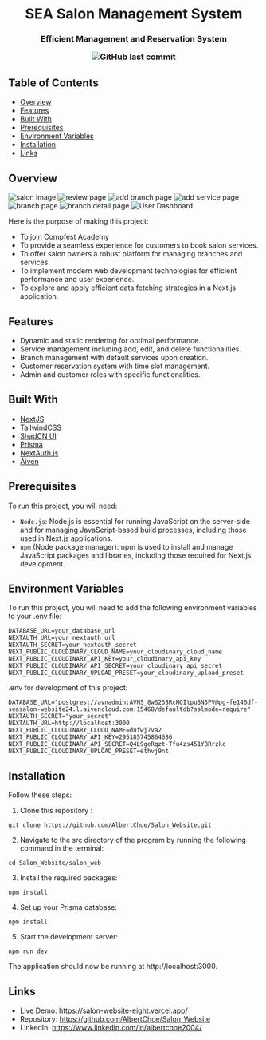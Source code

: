 <h1 align="center">SEA Salon Management System</h1>
<h3 align="center">Efficient Management and Reservation System</p>

![GitHub last commit](https://img.shields.io/github/last-commit/AlbertChoe/Salon_Website)

## Table of Contents

- [Overview](#overview)
- [Features](#features)
- [Built With](#built-with)
- [Prerequisites](#prerequisites)
- [Environment Variables](#environment-variables)
- [Installation ](#installation)
- [Links](#links)

## Overview

![salon image](image/image.png)
![review page](image/image-5.png)
![add branch page](image/image-4.png)
![add service page](image/image-3.png)
![branch page](image/image-2.png)
![branch detail page](image/image-1.png)
![User Dashboard](image/image-6.png)

Here is the purpose of making this project:
- To join Compfest Academy
- To provide a seamless experience for customers to book salon services.
- To offer salon owners a robust platform for managing branches and services.
- To implement modern web development technologies for efficient performance and user experience.
- To explore and apply efficient data fetching strategies in a Next.js application.

## Features
- Dynamic and static rendering for optimal performance.
- Service management including add, edit, and delete functionalities.
- Branch management with default services upon creation.
- Customer reservation system with time slot management.
- Admin and customer roles with specific functionalities.

## Built With

- [NextJS](https://nextjs.org/docs)
- [TailwindCSS](https://tailwindcss.com/)
- [ShadCN UI](https://tailwindcss.com/)
- [Prisma](https://www.prisma.io/)
- [NextAuth.js](https://next-auth.js.org/)
- [Aiven](https://aiven.io/)

## Prerequisites

To run this project, you will need:

- `Node.js`: Node.js is essential for running JavaScript on the server-side and for managing JavaScript-based build processes, including those used in Next.js applications.
- `npm` (Node package manager): npm is used to install and manage JavaScript packages and libraries, including those required for Next.js development.


## Environment Variables
To run this project, you will need to add the following environment variables to your .env file:
```shell
DATABASE_URL=your_database_url
NEXTAUTH_URL=your_nextauth_url
NEXTAUTH_SECRET=your_nextauth_secret
NEXT_PUBLIC_CLOUDINARY_CLOUD_NAME=your_cloudinary_cloud_name
NEXT_PUBLIC_CLOUDINARY_API_KEY=your_cloudinary_api_key
NEXT_PUBLIC_CLOUDINARY_API_SECRET=your_cloudinary_api_secret
NEXT_PUBLIC_CLOUDINARY_UPLOAD_PRESET=your_cloudinary_upload_preset
```

.env for development of this project: 
```shell
DATABASE_URL="postgres://avnadmin:AVNS_8wS238RcHOItpuSN3PV@pg-fe146df-seasalon-website24.l.aivencloud.com:15468/defaultdb?sslmode=require"
NEXTAUTH_SECRET="your_secret"
NEXTAUTH_URL=http://localhost:3000
NEXT_PUBLIC_CLOUDINARY_CLOUD_NAME=dufwj7va2
NEXT_PUBLIC_CLOUDINARY_API_KEY=295185745864686
NEXT_PUBLIC_CLOUDINARY_API_SECRET=Q4L9geRqzt-Tfu4zs451YBRrzkc
NEXT_PUBLIC_CLOUDINARY_UPLOAD_PRESET=ethvj9nt
```


## Installation 
Follow these steps:
1. Clone this repository :

```shell
git clone https://github.com/AlbertChoe/Salon_Website.git
```

2. Navigate to the src directory of the program by running the following command in the terminal:

```shell
cd Salon_Website/salon_web
```

3. Install the required packages:
```shell
npm install
```

4. Set up your Prisma database:
```shell
npm install
```
5. Start the development server:
```shell
npm run dev
```
The application should now be running at http://localhost:3000.


## Links
- Live Demo: https://salon-website-eight.vercel.app/
- Repository: https://github.com/AlbertChoe/Salon_Website 
- LinkedIn: https://www.linkedin.com/in/albertchoe2004/ 


